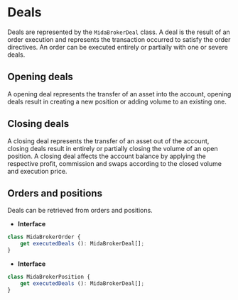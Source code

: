 # Deals
Deals are represented by the `MidaBrokerDeal` class.
A deal is the result of an order execution and represents the transaction
occurred to satisfy the order directives. An order can be executed entirely
or partially with one or severe deals.

## Opening deals
A opening deal represents the transfer of an asset into the account, opening deals
result in creating a new position or adding volume to an existing one.

## Closing deals
A closing deal represents the transfer of an asset out of the account, closing deals
result in entirely or partially closing the volume of an open position. A closing deal
affects the account balance by applying the respective profit, commission and swaps according
to the closed volume and execution price.

## Orders and positions
Deals can be retrieved from orders and positions.

- **Interface**
```typescript
class MidaBrokerOrder {
    get executedDeals (): MidaBrokerDeal[];
}
```
- **Interface**
```typescript
class MidaBrokerPosition {
    get executedDeals (): MidaBrokerDeal[];
}
```
